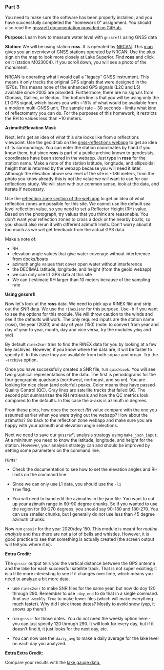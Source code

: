 ### Part 3  

You need to make sure the software has been properly installed, and you have successfully completed the "homework 0" assignment.
You should also read the [gnssrefl documentation provided on GitHub.](https://github.com/kristinemlarson/gnssrefl)

**Purpose:** Learn how to measure water level with <code>gnssrefl</code> using GNSS data 


**Station:**
We will be using station **ross**. It is operated by [NRCAN](https://www.nrcan.gc.ca). 
This [map](https://webapp.geod.nrcan.gc.ca/geod/data-donnees/cacs-scca.php?locale=en)
gives you an overview of GNSS stations operated by NRCAN. Use the plus sign on the map 
to look more closely at Lake Superior. Find **ross** and click on it (station M023004). 
If you scroll down, you will see a photo of the monument. 

NRCAN is operating what I would call a "legacy" GNSS instrument. This means it only tracks 
the original GPS signals that were designed in the 1970s. This means none of the 
enhanced GPS signals (L2C and L5) available since 2005 are provided. 
Furthermore, there are no signals from Glonass, Galileo, or Beidou. 
The bottom line is that you will be using only the L1 GPS signal, which leaves you with ~15% of what 
would be available from a modern multi-GNSS unit. The sample rate - 30 seconds - limits what 
kind of reflectometry you can do. For the purposes of this homework, it restricts the RH to values less 
than ~10 meters.

**Azimuth/Elevation Mask**

Next, let's get an idea of what this site looks like from a reflections viewpoint. 
Use the geoid tab on the [gnss-reflections webapp](https://gnss-reflections.org/geoid) to
get an idea of its surroundings. You can enter the station coordinates by hand if you know them, 
but since **ross** is part of a public archive known to geodesists, coordinates have been stored in the webapp.
Just type in **ross** for the station name. Make a note of the station 
latitude, longitude, and ellipsoidal height that is returned by the 
webapp because you will need it later. Although the elevation above sea level of 
the site is ~186 meters, from the photo you know already this is not the value 
we will want to use for our reflections study. We will start with our common 
sense, look at the data, and iterate if necessary.

Use the [reflection zone section of the web app](https://gnss-reflections.org/rzones) to get an idea
of what reflection zones are possible for this site. We cannot use the default sea level reflection 
value, so you need to set a Reflector Height (RH) value. Based on the photograph, try values that
you think are reasonable. You don't want your reflection zones to cross 
a dock or the nearby boats, so you should also rerun it with different azimuth limits. Don't worry about it too much as we will get feedback from the actual GPS data.

Make a note of:

<UL>
<LI>RH
<LI>elevation angle values that give water coverage without interference from docks/boats
<LI>azimuth angle values that cover open water without interference
<LI>the DECIMAL latitude, longitude, and height (from the geoid webapp).
<LI>we can only use L1 GPS data at this site 
<LI>We can't estimate RH larger than 10 meters because of the sampling rate
</UL>

**Using gnssrefl**

Now let's look at the **ross** data. We need to pick up a RINEX file and strip out the 
SNR data.  We use the <code>rinex2snr</code> for this purpose.  Use -h if you want to 
see the options for this module. We will throw caution to the winds and see if the defaults will work. 
The only required inputs are the station name (ross), the year (2020) and day of year (150) 
(note: to convert from year and day of year to year, 
month, day and vice versa, try the modules <code>ydoy</code> and 
<code>ymd</code>). 

By default <code>rinex2snr</code> tries to find the RINEX data for you by looking at a few 
key archives.  However, if you know where the data are, it will be faster to specify it.
In this case they are available from both sopac and nrcan. Try the <code>-archive</code> option.

Once you have successfully created a SNR file, run <code>quickLook</code>. 
You will see two graphical representations of the data. The first is 
periodograms for the four geographic quadrants (northwest, northeast, and so on). 
You are looking for nice clean (and colorful) peaks. Color means they have 
passed Quality Control (QC). Gray lines are satellite tracks that failed QC. The second plot summarizes the 
RH retrievals and how the QC metrics look compared to 
the defaults. In this case the x-axis is azimuth in degrees.

From these plots, how does the correct *RH* value compare with the one you assumed earlier when you 
were trying out the webapp?  How about the azimuths?  Go back to the reflection zone webapp and 
make sure you are happy with your azimuth and elevation angle selections.

Next we need to save our <code>gnssrefl</code> analysis strategy using 
<code>make_json_input</code>. At a minimum you need to know 
the latitude, longitude, and height for the station. However, your analysis strategy can and should
be improved by setting some parameters on the command line.

*Hints:*

* Check the documentation to see how to set the elevation angles and RH limits on the command line

*  Since we can only use L1 data, you should use the <code>-l1 True</code> flag.

* You will need to hand edit the azimuths in the json file. You want
to cut up your azimuth range in 60-90 degree chunks.  So if you wanted to use the region 
for 90-270 degrees, you should say 90-180
and 180-270. You can use smaller chunks, but I generally do not use less than 45 degree azimuth chunks.

Now run <code>gnssir</code> for the year 2020/doy 150. 
This module is meant for *routine analysis* and thus there are not a lot
of bells and whistles. However, it is good practice to see that something is actually 
created (the screen output will tell you where it is).

**Extra Credit:**

The <code>gnssir</code> output tells you the vertical distance between the GPS antenna and 
the lake for each successful satellite track. That is not 
super exciting; it is a little more interesting to see if it changes over time, which means 
you need to analyze a bit more data. 

* use <code>rinex2snr</code> to make SNR files for the same year, but now do doy 120 through 290. Remember to use <code>-doy_end</code> to
do that in a single command.  And use <code>-weekly True</code> to make fewer files (which will make
everything much faster).  Why did I pick those dates? Mostly to avoid snow (yep, it snows up there!) 

* run <code>gnssir</code> for those dates.  You do not need the weekly option here - you can just
specify 120 through 290. It will look for every day, but if it doesn't find it, it just looks for the 
next day, etc.

* You can now use the <code>daily_avg</code> to make a daily average for the lake level on each day 
you analyzed.  

**Extra Extra Credit:**

Compare your results with the [lake gauge data.](https://www.isdm-gdsi.gc.ca/isdm-gdsi/twl-mne/inventory-inventaire/sd-ds-eng.asp?no=10220&user=isdm-gdsi&region=CA)
